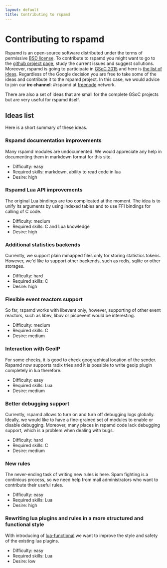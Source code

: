 ```yaml
---
layout: default
title: Contributing to rspamd
---
```


# Contributing to rspamd

Rspamd is an open-source software distributed under the terms of permissive [BSD license](license.html). To contribute to rspamd you might want to go to the [github project page](https://github.com/vstakhov/rspamd), study the current issues and suggest sollutions.
Moreover, rspamd is going to participate in [GSoC 2015](https://www.google-melange.com/gsoc/homepage/google/gsoc2015) and here is [the list of ideas](ideas.html). Regardless of the Google decision you are free to take some of the ideas and contribute it to the rspamd project. In this case, we would advice to join our **irc channel**: #rspamd at [freenode](http://freenode.net) network.

There are also a set of ideas that are small for the complete GSoC projects but are very useful for rspamd itself.


## Ideas list

Here is a short summary of these ideas.

### Rspamd documentation improvements

Many rspamd modules are undocumented. We would appreciate any help in documenting them in markdown format for this site.

* Difficulty: easy
* Required skills: markdown, ability to read code in lua
* Desire: high

### Rspamd Lua API improvements

The original Lua bindings are too complicated at the moment. The idea is to unify its arguments by using indexed tables and to use FFI bindings for calling of C code.

* Difficulty: medium
* Required skills: C and Lua knowledge
* Desire: high

### Additional statistics backends

Currently, we support plain mmapped files only for storing statistics tokens. However, we'd like to support other backends, such as redis, sqlite or other storages.

* Difficulty: hard
* Required skills: C
* Desire: high

### Flexible event reactors support

So far, rspamd works with libevent only, however, supporting of other event reactors, such as libev, libuv or picoevent would be interesting.

* Difficulty: medium
* Required skills: C
* Desire: medium

### Interaction with GeoIP

For some checks, it is good to check geographical location of the sender. Rspamd now supports radix tries and it is possible to write geoip plugin completely in lua therefore.

* Difficulty: easy
* Required skills: Lua
* Desire: medium

### Better debugging support

Currently, rspamd allows to turn on and turn off debugging logs globally. Ideally, we would like to have a fine-grained set of modules to enable or disable debugging. Moreover, many places in rspamd code lack debugging support, which is a problem when dealing with bugs.

* Difficulty: hard
* Required skills: C
* Desire: medium

### New rules

The never-ending task of writing new rules is here. Spam fighting is a continious process, so we need help from mail administrators who want to contribute their useful rules.

* Difficulty: easy
* Required skills: Lua
* Desire: high

### Rewriting lua plugins and rules in a more structured and functional style

With introducing of [lua-functional](https://github.com/rtsisyk/luafun) we want to improve the style and safety of the existing lua plugins.

* Difficulty: easy
* Required skills: Lua
* Desire: low
